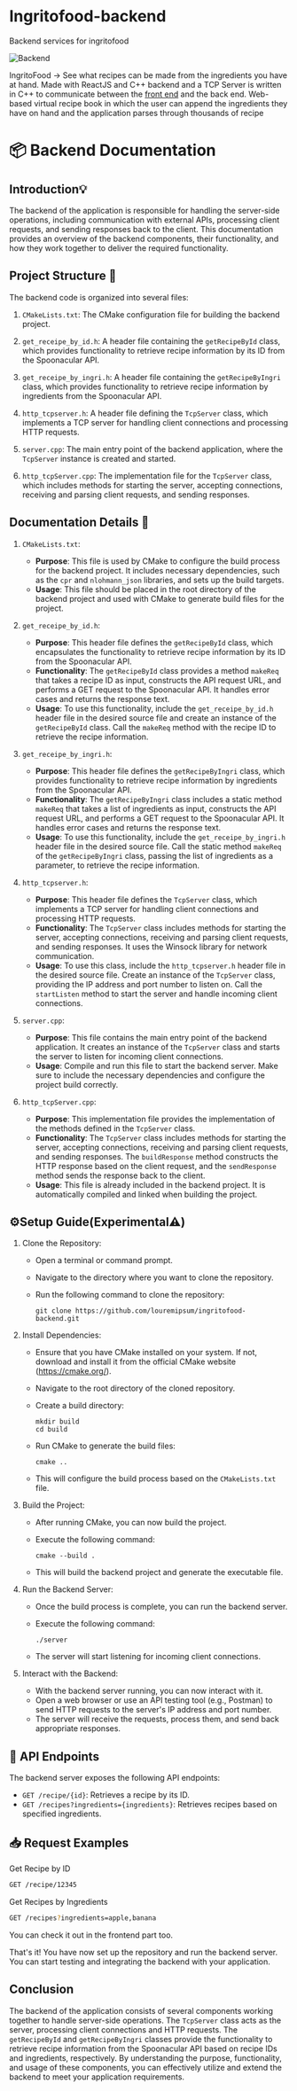 # Ingritofood-backend
Backend services for ingritofood 

![Backend](https://user-images.githubusercontent.com/72456774/208958257-c1440e8f-288d-4a2e-bddb-9899c951514e.png)

IngritoFood -> See what recipes can be made from the ingredients you have at hand. Made with ReactJS and C++ backend and a
TCP Server is written in C++ to communicate between the [front end](https://github.com/louremipsum/ingritofood) and the back end. Web-based virtual recipe book in which the user can append the ingredients they have on hand and the application parses through
thousands of recipe

📦 Backend Documentation
=====================

## Introduction💡

The backend of the application is responsible for handling the server-side operations, including communication with external APIs, processing client requests, and sending responses back to the client. This documentation provides an overview of the backend components, their functionality, and how they work together to deliver the required functionality.

## Project Structure 📂
The backend code is organized into several files:

1. `CMakeLists.txt`: The CMake configuration file for building the backend project.

2. `get_receipe_by_id.h`: A header file containing the `getRecipeById` class, which provides functionality to retrieve recipe information by its ID from the Spoonacular API.

3. `get_receipe_by_ingri.h`: A header file containing the `getRecipeByIngri` class, which provides functionality to retrieve recipe information by ingredients from the Spoonacular API.

4. `http_tcpserver.h`: A header file defining the `TcpServer` class, which implements a TCP server for handling client connections and processing HTTP requests.

5. `server.cpp`: The main entry point of the backend application, where the `TcpServer` instance is created and started.

6. `http_tcpServer.cpp`: The implementation file for the `TcpServer` class, which includes methods for starting the server, accepting connections, receiving and parsing client requests, and sending responses.

Documentation Details 📄
---------------------

1. `CMakeLists.txt`:
    - **Purpose**: This file is used by CMake to configure the build process for the backend project. It includes necessary dependencies, such as the `cpr` and `nlohmann_json` libraries, and sets up the build targets.
    - **Usage**: This file should be placed in the root directory of the backend project and used with CMake to generate build files for the project.

2. `get_receipe_by_id.h`:
    - **Purpose**: This header file defines the `getRecipeById` class, which encapsulates the functionality to retrieve recipe information by its ID from the Spoonacular API.
    - **Functionality**: The `getRecipeById` class provides a method `makeReq` that takes a recipe ID as input, constructs the API request URL, and performs a GET request to the Spoonacular API. It handles error cases and returns the response text.
    - **Usage**: To use this functionality, include the `get_receipe_by_id.h` header file in the desired source file and create an instance of the `getRecipeById` class. Call the `makeReq` method with the recipe ID to retrieve the recipe information.

3. `get_receipe_by_ingri.h`:
    - **Purpose**: This header file defines the `getRecipeByIngri` class, which provides functionality to retrieve recipe information by ingredients from the Spoonacular API.
    - **Functionality**: The `getRecipeByIngri` class includes a static method `makeReq` that takes a list of ingredients as input, constructs the API request URL, and performs a GET request to the Spoonacular API. It handles error cases and returns the response text.
    - **Usage**: To use this functionality, include the `get_receipe_by_ingri.h` header file in the desired source file. Call the static method `makeReq` of the `getRecipeByIngri` class, passing the list of ingredients as a parameter, to retrieve the recipe information.

4. `http_tcpserver.h`:
    - **Purpose**: This header file defines the `TcpServer` class, which implements a TCP server for handling client connections and processing HTTP requests.
    - **Functionality**: The `TcpServer` class includes methods for starting the server, accepting connections, receiving and parsing client requests, and sending responses. It uses the Winsock library for network communication.
    - **Usage**: To use this class, include the `http_tcpserver.h` header file in the desired source file. Create an instance of the `TcpServer` class, providing the IP address and port number to listen on. Call the `startListen` method to start the server and handle incoming client connections.

5. `server.cpp`:
    - **Purpose**: This file contains the main entry point of the backend application. It creates an instance of the `TcpServer` class and starts the server to listen for incoming client connections.
    - **Usage**: Compile and run this file to start the backend server. Make sure to include the necessary dependencies and configure the project build correctly.

6. `http_tcpServer.cpp`:
    - **Purpose**: This implementation file provides the implementation of the methods defined in the `TcpServer` class.
    - **Functionality**: The `TcpServer` class includes methods for starting the server, accepting connections, receiving and parsing client requests, and sending responses. The `buildResponse` method constructs the HTTP response based on the client request, and the `sendResponse` method sends the response back to the client.
    - **Usage**: This file is already included in the backend project. It is automatically compiled and linked when building the project.

## ⚙️Setup Guide(Experimental⚠️) 

1. Clone the Repository:
   - Open a terminal or command prompt.
   - Navigate to the directory where you want to clone the repository.
   - Run the following command to clone the repository:

     ```
     git clone https://github.com/louremipsum/ingritofood-backend.git
     ```

2. Install Dependencies:
   - Ensure that you have CMake installed on your system. If not, download and install it from the official CMake website (https://cmake.org/).
   - Navigate to the root directory of the cloned repository.
   - Create a build directory:

     ```
     mkdir build
     cd build
     ```

   - Run CMake to generate the build files:

     ```
     cmake ..
     ```

   - This will configure the build process based on the `CMakeLists.txt` file.

3. Build the Project:
   - After running CMake, you can now build the project.
   - Execute the following command:

     ```
     cmake --build .
     ```

   - This will build the backend project and generate the executable file.

4. Run the Backend Server:
   - Once the build process is complete, you can run the backend server.
   - Execute the following command:

     ```
     ./server
     ```

   - The server will start listening for incoming client connections.

5. Interact with the Backend:
   - With the backend server running, you can now interact with it.
   - Open a web browser or use an API testing tool (e.g., Postman) to send HTTP requests to the server's IP address and port number.
   - The server will receive the requests, process them, and send back appropriate responses.

## 🔗 API Endpoints

The backend server exposes the following API endpoints:

* `GET /recipe/{id}`: Retrieves a recipe by its ID.
* `GET /recipes?ingredients={ingredients}`: Retrieves recipes based on specified ingredients.

## 📥 Request Examples

Get Recipe by ID
```bash
GET /recipe/12345
```

Get Recipes by Ingredients
```bash
GET /recipes?ingredients=apple,banana
```
You can check it out in the frontend part too.

That's it! You have now set up the repository and run the backend server. You can start testing and integrating the backend with your application.

Conclusion
-----------
The backend of the application consists of several components working together to handle server-side operations. The `TcpServer` class acts as the server, processing client connections and HTTP requests. The `getRecipeById` and `getRecipeByIngri` classes provide the functionality to retrieve recipe information from the Spoonacular API based on recipe IDs and ingredients, respectively. By understanding the purpose, functionality, and usage of these components, you can effectively utilize and extend the backend to meet your application requirements.
